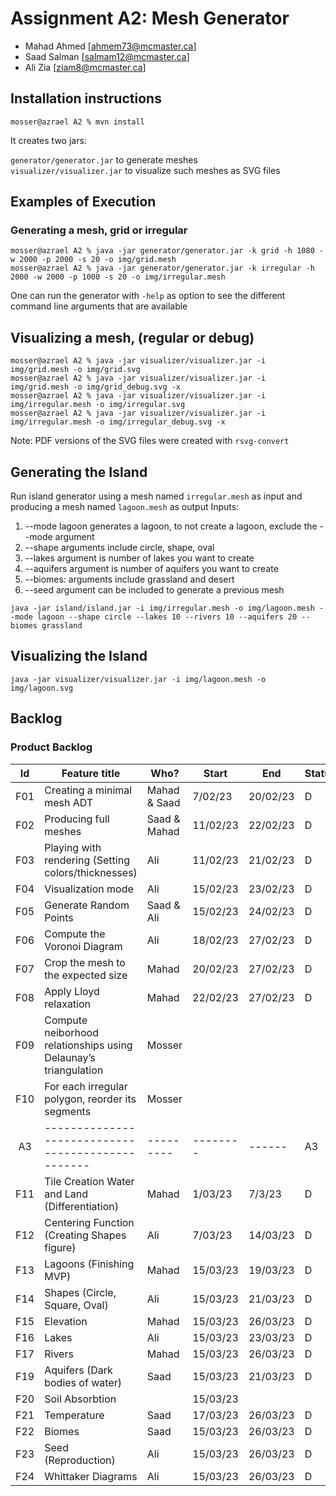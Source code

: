 # Assignment A2: Mesh Generator

-   Mahad Ahmed [ahmem73@mcmaster.ca]
-   Saad Salman [salmam12@mcmaster.ca]
-   Ali Zia [ziam8@mcmaster.ca]

## Installation instructions

```
mosser@azrael A2 % mvn install
```

It creates two jars:

`generator/generator.jar` to generate meshes  
`visualizer/visualizer.jar` to visualize such meshes as SVG files

## Examples of Execution

### Generating a mesh, grid or irregular

```
mosser@azrael A2 % java -jar generator/generator.jar -k grid -h 1080 -w 2000 -p 2000 -s 20 -o img/grid.mesh
mosser@azrael A2 % java -jar generator/generator.jar -k irregular -h 2000 -w 2000 -p 1000 -s 20 -o img/irregular.mesh
```

One can run the generator with `-help` as option to see the different command line arguments that are available

## Visualizing a mesh, (regular or debug)

```
mosser@azrael A2 % java -jar visualizer/visualizer.jar -i img/grid.mesh -o img/grid.svg
mosser@azrael A2 % java -jar visualizer/visualizer.jar -i img/grid.mesh -o img/grid_debug.svg -x
mosser@azrael A2 % java -jar visualizer/visualizer.jar -i img/irregular.mesh -o img/irregular.svg
mosser@azrael A2 % java -jar visualizer/visualizer.jar -i img/irregular.mesh -o img/irregular_debug.svg -x
```

Note: PDF versions of the SVG files were created with `rsvg-convert`

## Generating the Island

Run island generator using a mesh named `irregular.mesh` as input and producing a mesh named `lagoon.mesh` as output
Inputs:

1. --mode lagoon generates a lagoon, to not create a lagoon, exclude the --mode argument
2. --shape arguments include circle, shape, oval
3. --lakes argument is number of lakes you want to create
4. --aquifers argument is number of aquifers you want to create
5. --biomes: arguments include grassland and desert
6. --seed argument can be included to generate a previous mesh

```
java -jar island/island.jar -i img/irregular.mesh -o img/lagoon.mesh --mode lagoon --shape circle --lakes 10 --rivers 10 --aquifers 20 --biomes grassland 
```

## Visualizing the Island

```
java -jar visualizer/visualizer.jar -i img/lagoon.mesh -o img/lagoon.svg
```

## Backlog

### Product Backlog

| Id  | Feature title                                                   | Who?         | Start    | End      | Status |
| :-: | --------------------------------------------------------------- | ------------ | -------- | -------- | ------ |
| F01 | Creating a minimal mesh ADT                                     | Mahad & Saad | 7/02/23  | 20/02/23 | D      |
| F02 | Producing full meshes                                           | Saad & Mahad | 11/02/23 | 22/02/23 | D      |
| F03 | Playing with rendering (Setting colors/thicknesses)             | Ali          | 11/02/23 | 21/02/23 | D      |
| F04 | Visualization mode                                              | Ali          | 15/02/23 | 23/02/23 | D      |
| F05 | Generate Random Points                                          | Saad & Ali   | 15/02/23 | 24/02/23 | D      |
| F06 | Compute the Voronoi Diagram                                     | Ali          | 18/02/23 | 27/02/23 | D      |
| F07 | Crop the mesh to the expected size                              | Mahad        | 20/02/23 | 27/02/23 | D      |
| F08 | Apply Lloyd relaxation                                          | Mahad        | 22/02/23 | 27/02/23 | D      |
| F09 | Compute neiborhood relationships using Delaunay’s triangulation | Mosser       |          |          |        |
| F10 | For each irregular polygon, reorder its segments                | Mosser       |          |          |        |
| A3  | -------------------------------------------------               | ---------    | -------- | ------   | A3     |
| F11 | Tile Creation Water and Land (Differentiation)                  | Mahad        | 1/03/23  | 7/3/23   | D      |
| F12 | Centering Function (Creating Shapes figure)                     | Ali          | 7/03/23  | 14/03/23 | D      |
| F13 | Lagoons (Finishing MVP)                                         | Mahad        | 15/03/23 | 19/03/23 | D      |
| F14 | Shapes (Circle, Square, Oval)                                   | Ali          | 15/03/23 | 21/03/23 | D      |
| F15 | Elevation                                                       | Mahad        | 15/03/23 | 26/03/23 | D      |
| F16 | Lakes                                                           | Ali          | 15/03/23 | 23/03/23 | D      |
| F17 | Rivers                                                          | Mahad        | 15/03/23 | 26/03/23 | D      |
| F19 | Aquifers (Dark bodies of water)                                 | Saad         | 15/03/23 | 21/03/23 | D      |
| F20 | Soil Absorbtion                                                 |              | 15/03/23 |          |        |
| F21 | Temperature                                                     | Saad         | 17/03/23 | 26/03/23 | D      |
| F22 | Biomes                                                          | Saad         | 15/03/23 | 26/03/23 | D      |
| F23 | Seed (Reproduction)                                             | Ali          | 15/03/23 | 26/03/23 | D      |
| F24 | Whittaker Diagrams                                              | Ali          | 15/03/23 | 26/03/23 | D      |
